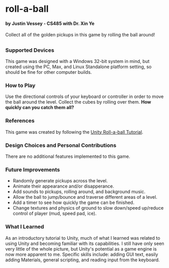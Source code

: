 # roll-a-ball
#### by Justin Vessey - CS485 with Dr. Xin Ye
Collect all of the golden pickups in this game by rolling the ball around!
##
### Supported Devices
This game was designed with a Windows 32-bit system in mind, but created using the PC, Max, and Linux Standalone platform setting, so should be fine for other computer builds.

### How to Play
Use the directional controls of your keyboard or controller in order to move the ball around the level. Collect the cubes by rolling over them. **How quickly can you catch them all?**

### References
This game was created by following the [Unity Roll-a-ball Tutorial](https://unity3d.com/learn/tutorials/projects/roll-ball-tutorial).

### Design Choices and Personal Contributions
There are no additional features implemented to this game.

### Future Improvements
* Randomly generate pickups across the level.
* Animate their appearance and/or disapperance.
* Add sounds to pickups, rolling around, and background music.
* Allow the ball to jump/bounce and traverse different areas of a level.
* Add a timer to see how quickly the game can be finished.
* Change textures and physics of ground to slow down/speed up/reduce control of player (mud, speed pad, ice).

### What I Learned
As an introductory tutorial to Unity, much of what I learned was related to using Unity and becoming familiar with its capabilities. I still have only seen very little of the whole picture, but Unity's potential as a game engine is now more apparent to me. Specific skills include: adding GUI text, easily adding Materials, general scripting, and reading input from the keyboard.
